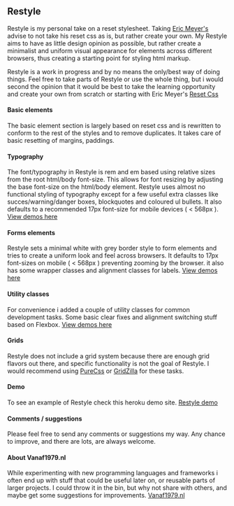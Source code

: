 ## Restyle
Restyle is my personal take on a reset stylesheet. Taking [Eric Meyer's](https://meyerweb.com/) advise to not take his reset css as is, but rather create your own. My Restyle aims to have as little design opinion as possible, but rather create a minimalist and uniform visual appearance for elements across different browsers, thus creating a starting point for styling html markup.

Restyle is a work in progress and by no means the only/best way of doing things. Feel free to take parts of Restyle or use the whole thing, but i would second the opinion that it would be best to take the learning opportunity and create your own from scratch or starting with Eric Meyer's [Reset Css](https://meyerweb.com/eric/tools/css/reset/)

#### Basic elements
The basic element section is largely based on reset css and is rewritten to conform to the rest of the styles and to remove duplicates. It takes care of basic resetting of margins, paddings.

#### Typography
The font/typography in Restyle is rem and em based using relative sizes from the root html/body font-size. This allows for font resizing by adjusting the base font-size on the html/body element. Restyle uses almost no functional styling of typography except for a few useful extra classes like succes/warning/danger boxes, blockquotes and coloured ul bullets. It also defaults to a recommended 17px font-size for mobile devices ( < 568px ). [View demos here](https://Restyle.vanaf1979.nl.com/typo.html)

#### Forms elements
Restyle sets a minimal white with grey border style to form elements and tries to create a uniform look and feel across browsers. It defaults to 17px font-sizes on mobile ( < 568px ) preventing zooming by the browser. it also has some wrapper classes and alignment classes for labels. [View demos here](https://Restyle.vanaf1979.nl.com/forms.html)

#### Utility classes
For convenience i added a couple of utility classes for common development tasks. Some basic clear fixes and alignment switching stuff based on Flexbox. [View demos here](https://Restyle.vanaf1979.nl.com/util.html)

#### Grids
Restyle does not include a grid system because there are enough grid flavors out there, and specific functionality is not the goal of Restyle. I would recommend using [PureCss](https://github.com/yahoo/pure) or [GridZilla](https://github.com/teefouad/gridzilla) for these tasks.

#### Demo
To see an example of Restyle check this heroku demo site. [Restyle demo](https://nameless-refuge-49303.herokuapp.com/)

#### Comments / suggestions
Please feel free to send any comments or suggestions my way. Any chance to improve, and there are lots, are always welcome.

#### About Vanaf1979.nl
While experimenting with new programming languages and frameworks i often end up with stuff that could be useful later on, or reusable parts of larger projects. I could throw it in the bin, but why not share with others, and maybe get some suggestions for improvements. [Vanaf1979.nl](http://vanaf1979.nl)
